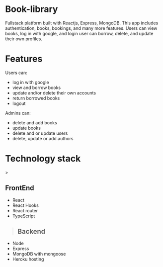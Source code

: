 # Book-library
Fullstack platform built with Reactjs, Express, MongoDB. This app includes authentication, books, bookings, and many more features. Users can view books, log in with google, and login user can borrow, delete, and update their own profiles.

# Features
Users can:
<ul>
  <li>log in with google</li>
  <li>view and borrow books</li>
  <li>update and/or delete their own accounts</li>
  <li>return borrowed books</li>
  <li>logout</li>
</ul>

Admins can:
<ul>
  <li>delete and add books</li>
  <li>update books</li>
  <li>delete and or update users</li>
  <li>delete, update or add authors</li>
</ul>

<h1>Technology stack</h1>
> <h2>FrontEnd</h2>
<ul>
  <li>React</li>
  <li>React Hooks</li>
  <li>React router</li>
  <li>TypeScript</li>
</ul>

> <h2>Backend</h2>
<ul>
  <li>Node</li>
  <li>Express</li>
  <li>MongoDB with mongoose</li>
  <li>Heroku hosting</li>
</ul>







